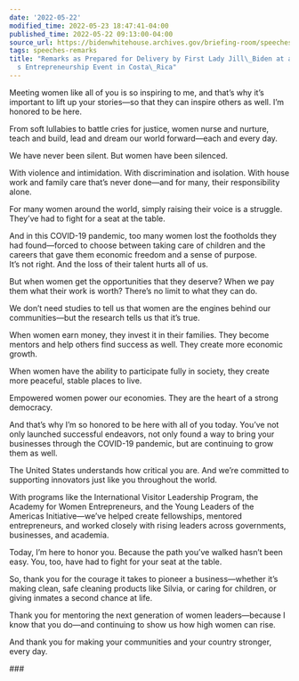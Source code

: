 ```yaml
---
date: '2022-05-22'
modified_time: 2022-05-23 18:47:41-04:00
published_time: 2022-05-22 09:13:00-04:00
source_url: https://bidenwhitehouse.archives.gov/briefing-room/speeches-remarks/2022/05/22/remarks-as-prepared-for-delivery-by-first-lady-jill-biden-at-a-womens-entrepreneurship-event-in-costa-rica/
tags: speeches-remarks
title: "Remarks as Prepared for Delivery by First Lady Jill\_Biden at a Women\u2019\
  s Entrepreneurship Event in Costa\_Rica"
---
```

 
Meeting women like all of you is so inspiring to me, and that’s why it’s
important to lift up your stories—so that they can inspire others as
well. I’m honored to be here.

From soft lullabies to battle cries for justice, women nurse and
nurture, teach and build, lead and dream our world forward—each and
every day.

We have never been silent. But women have been silenced.

With violence and intimidation. With discrimination and isolation. With
house work and family care that’s never done—and for many, their
responsibility alone.

For many women around the world, simply raising their voice is a
struggle. They’ve had to fight for a seat at the table.

And in this COVID-19 pandemic, too many women lost the footholds they
had found—forced to choose between taking care of children and the
careers that gave them economic freedom and a sense of purpose.  
It’s not right. And the loss of their talent hurts all of us.

But when women get the opportunities that they deserve? When we pay them
what their work is worth? There’s no limit to what they can do.

We don’t need studies to tell us that women are the engines behind our
communities—but the research tells us that it’s true.

When women earn money, they invest it in their families. They become
mentors and help others find success as well. They create more economic
growth.

When women have the ability to participate fully in society, they create
more peaceful, stable places to live.

Empowered women power our economies. They are the heart of a strong
democracy.

And that’s why I’m so honored to be here with all of you today. You’ve
not only launched successful endeavors, not only found a way to bring
your businesses through the COVID-19 pandemic, but are continuing to
grow them as well.

The United States understands how critical you are. And we’re committed
to supporting innovators just like you throughout the world.

With programs like the International Visitor Leadership Program, the
Academy for Women Entrepreneurs, and the Young Leaders of the Americas
Initiative—we’ve helped create fellowships, mentored entrepreneurs, and
worked closely with rising leaders across governments, businesses, and
academia.

Today, I’m here to honor you. Because the path you’ve walked hasn’t been
easy. You, too, have had to fight for your seat at the table.

So, thank you for the courage it takes to pioneer a business—whether
it’s making clean, safe cleaning products like Silvia, or caring for
children, or giving inmates a second chance at life.

Thank you for mentoring the next generation of women leaders—because I
know that you do—and continuing to show us how high women can rise.

And thank you for making your communities and your country stronger,
every day.

\###
